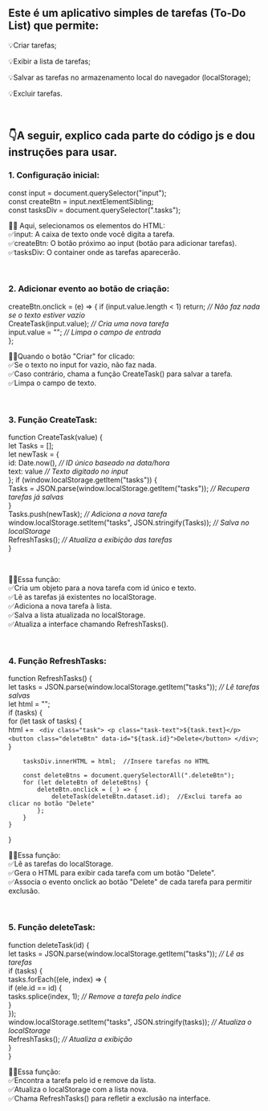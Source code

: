## Este é um aplicativo simples de tarefas (To-Do List) que permite:

💡Criar tarefas;

💡Exibir a lista de tarefas;

💡Salvar as tarefas no armazenamento local do navegador (localStorage);

💡Excluir tarefas.

<br>

## 👇A seguir, explico cada parte do código js e dou instruções para usar.

### 1. Configuração inicial: <br>
const input = document.querySelector("input");<br>
const createBtn = input.nextElementSibling;<br>
const tasksDiv = document.querySelector(".tasks");<br>

👩‍💻 Aqui, selecionamos os elementos do HTML:<br>
✅input: A caixa de texto onde você digita a tarefa.<br>
✅createBtn: O botão próximo ao input (botão para adicionar tarefas).<br>
✅tasksDiv: O container onde as tarefas aparecerão.<br>

<br>

### 2. Adicionar evento ao botão de criação:<br>
createBtn.onclick = (e) => {
    if (input.value.length < 1) return; <i>// Não faz nada se o texto estiver vazio</i><br>
    CreateTask(input.value);           <i>// Cria uma nova tarefa</i><br>
    input.value = "";                  <i>// Limpa o campo de entrada</i><br>
};<br>

👩‍💻Quando o botão "Criar" for clicado:<br>
✅Se o texto no input for vazio, não faz nada.<br>
✅Caso contrário, chama a função CreateTask() para salvar a tarefa.<br>
✅Limpa o campo de texto.<br>

<br>

### 3. Função CreateTask: <br>
function CreateTask(value) {<br>
    let Tasks = [];<br>
    let newTask = {<br>
        id: Date.now(),  <i>// ID único baseado na data/hora</i><br>
        text: value      <i>// Texto digitado no input</i><br>
    };
    if (window.localStorage.getItem("tasks")) {<br>
        Tasks = JSON.parse(window.localStorage.getItem("tasks")); <i>// Recupera tarefas já salvas</i><br>
    }<br>
    Tasks.push(newTask);  <i>// Adiciona a nova tarefa</i><br>
    window.localStorage.setItem("tasks", JSON.stringify(Tasks)); <i>// Salva no localStorage</i><br>
    RefreshTasks();        <i>// Atualiza a exibição das tarefas</i><br>
}

<br>

👩‍💻Essa função:<br>
✅Cria um objeto para a nova tarefa com id único e texto.<br>
✅Lê as tarefas já existentes no localStorage.<br>
✅Adiciona a nova tarefa à lista.<br>
✅Salva a lista atualizada no localStorage.<br>
✅Atualiza a interface chamando RefreshTasks().<br>

<br>

### 4. Função RefreshTasks:

function RefreshTasks() {<br>
    let tasks = JSON.parse(window.localStorage.getItem("tasks")); <i>// Lê tarefas salvas</i><br>
    let html = "";<br>
    if (tasks) {<br>
        for (let task of tasks) {<br>
            html += `
        <div class="task">
            <p class="task-text">${task.text}</p>
            <button class="deleteBtn" data-id="${task.id}">Delete</button>
        </div>`;
        }
        

        tasksDiv.innerHTML = html;  //Insere tarefas no HTML

        const deleteBtns = document.querySelectorAll(".deleteBtn");
        for (let deleteBtn of deleteBtns) {
            deleteBtn.onclick = (_) => {
                deleteTask(deleteBtn.dataset.id);  //Exclui tarefa ao clicar no botão "Delete"
            };
        }
    }
}

👩‍💻Essa função:<br>
✅Lê as tarefas do localStorage.<br>
✅Gera o HTML para exibir cada tarefa com um botão "Delete".<br>
✅Associa o evento onclick ao botão "Delete" de cada tarefa para permitir exclusão.<br>

<br>

### 5. Função deleteTask:

function deleteTask(id) {<br>
    let tasks = JSON.parse(window.localStorage.getItem("tasks")); <i>// Lê as tarefas</i><br>
    if (tasks) {<br>
        tasks.forEach((ele, index) => {<br>
            if (ele.id == id) {<br>
                tasks.splice(index, 1);  <i>// Remove a tarefa pelo índice</i><br>
            }<br>
        });<br>
        window.localStorage.setItem("tasks", JSON.stringify(tasks));  <i>// Atualiza o localStorage</i><br>
        RefreshTasks();  <i>// Atualiza a exibição</i><br>
    }<br>
}<br>

👩‍💻Essa função:<br>
✅Encontra a tarefa pelo id e remove da lista.<br>
✅Atualiza o localStorage com a lista nova.<br>
✅Chama RefreshTasks() para refletir a exclusão na interface.<br>
